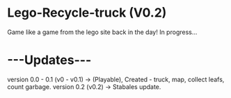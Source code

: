 # Lego-Recycle-truck (V0.2)
Game like a game from the lego site back in the day!
In progress...

# ---Updates---
version 0.0 - 0.1 (v0 - v0.1) -> (Playable), Created - truck, map, collect leafs, count garbage.
version 0.2 (v0.2) -> Stabales update.
